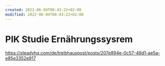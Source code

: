 ```yaml
---
created: 2022-06-04T08:43:22+02:00
modified: 2022-06-04T08:43:22+02:00
---
```


# PIK Studie Ernährungssysrem

https://steadyhq.com/de/treibhauspost/posts/207e894e-0c57-48d1-ae5a-e85e3352e917
